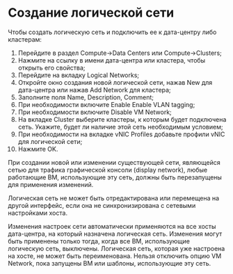 # Создание логической сети

Чтобы создать логическую сеть и подключить ее к дата-центру либо кластерам:

1. Перейдите в раздел Compute->Data Centers или Compute->Clusters;
2. Нажмите на ссылку в имени дата-центра или кластера, чтобы открыть его свойства;
3. Перейдите на вкладку Logical Networks;
4. Откройте окно создания новой логической сети, нажав New для дата-центра или нажав Add Network для кластера;
5. Заполните поля Name, Description, Comment;
6. При необходимости включите Enable Enable VLAN tagging;
7. При необходимости включите Disable VM Network;
8. На вкладке Cluster выберите кластеры, к которым будет подключена сеть. Укажите, будет ли наличие этой сеть необходимым условием;
9. При необходимости на вкладке vNIC Profiles добавьте профили vNIC для логической сети;
10. Нажмите OK.

При создании новой или изменении существующей сети, являющейся сетью для трафика графической консоли (display network), любые работающие ВМ, использующие эту сеть, должны быть перезапущены для применения изменений.

Логическая сеть не может быть отредактирована или перемещена на другой интерфейс, если она не синхронизирована с сетевыми настройками хоста.

Изменения настроек сети автоматически применяются на все хосты дата-центра, на который назначена логическая сеть. Изменения могут быть применены только тогда, когда все ВМ, использующие логическую сеть, выключены. Логическая сеть, которая уже настроена на хосте, не может быть переименована. Нельзя отключить опцию VM Network, пока запущены ВМ или шаблоны, использующие эту сеть.
